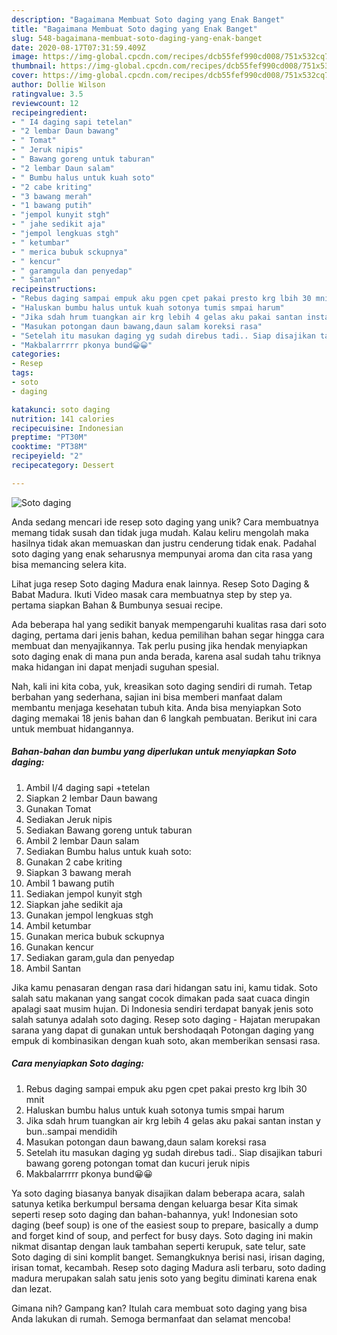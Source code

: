 ```yaml
---
description: "Bagaimana Membuat Soto daging yang Enak Banget"
title: "Bagaimana Membuat Soto daging yang Enak Banget"
slug: 548-bagaimana-membuat-soto-daging-yang-enak-banget
date: 2020-08-17T07:31:59.409Z
image: https://img-global.cpcdn.com/recipes/dcb55fef990cd008/751x532cq70/soto-daging-foto-resep-utama.jpg
thumbnail: https://img-global.cpcdn.com/recipes/dcb55fef990cd008/751x532cq70/soto-daging-foto-resep-utama.jpg
cover: https://img-global.cpcdn.com/recipes/dcb55fef990cd008/751x532cq70/soto-daging-foto-resep-utama.jpg
author: Dollie Wilson
ratingvalue: 3.5
reviewcount: 12
recipeingredient:
- " I4 daging sapi tetelan"
- "2 lembar Daun bawang"
- " Tomat"
- " Jeruk nipis"
- " Bawang goreng untuk taburan"
- "2 lembar Daun salam"
- " Bumbu halus untuk kuah soto"
- "2 cabe kriting"
- "3 bawang merah"
- "1 bawang putih"
- "jempol kunyit stgh"
- " jahe sedikit aja"
- "jempol lengkuas stgh"
- " ketumbar"
- " merica bubuk sckupnya"
- " kencur"
- " garamgula dan penyedap"
- " Santan"
recipeinstructions:
- "Rebus daging sampai empuk aku pgen cpet pakai presto krg lbih 30 mnit"
- "Haluskan bumbu halus untuk kuah sotonya tumis smpai harum"
- "Jika sdah hrum tuangkan air krg lebih 4 gelas aku pakai santan instan y bun..sampai mendidih"
- "Masukan potongan daun bawang,daun salam koreksi rasa"
- "Setelah itu masukan daging yg sudah direbus tadi.. Siap disajikan taburi bawang goreng potongan tomat dan kucuri jeruk nipis"
- "Makbalarrrrr pkonya bund😀😀"
categories:
- Resep
tags:
- soto
- daging

katakunci: soto daging 
nutrition: 141 calories
recipecuisine: Indonesian
preptime: "PT30M"
cooktime: "PT38M"
recipeyield: "2"
recipecategory: Dessert

---
```



![Soto daging](https://img-global.cpcdn.com/recipes/dcb55fef990cd008/751x532cq70/soto-daging-foto-resep-utama.jpg)

Anda sedang mencari ide resep soto daging yang unik? Cara membuatnya memang tidak susah dan tidak juga mudah. Kalau keliru mengolah maka hasilnya tidak akan memuaskan dan justru cenderung tidak enak. Padahal soto daging yang enak seharusnya mempunyai aroma dan cita rasa yang bisa memancing selera kita.

Lihat juga resep Soto daging Madura enak lainnya. Resep Soto Daging &amp; Babat Madura. Ikuti Video masak cara membuatnya step by step ya. pertama siapkan Bahan &amp; Bumbunya sesuai recipe.

Ada beberapa hal yang sedikit banyak mempengaruhi kualitas rasa dari soto daging, pertama dari jenis bahan, kedua pemilihan bahan segar hingga cara membuat dan menyajikannya. Tak perlu pusing jika hendak menyiapkan soto daging enak di mana pun anda berada, karena asal sudah tahu triknya maka hidangan ini dapat menjadi suguhan spesial.


Nah, kali ini kita coba, yuk, kreasikan soto daging sendiri di rumah. Tetap berbahan yang sederhana, sajian ini bisa memberi manfaat dalam membantu menjaga kesehatan tubuh kita. Anda bisa menyiapkan Soto daging memakai 18 jenis bahan dan 6 langkah pembuatan. Berikut ini cara untuk membuat hidangannya.

<!--inarticleads1-->

##### Bahan-bahan dan bumbu yang diperlukan untuk menyiapkan Soto daging:

1. Ambil  I/4 daging sapi +tetelan
1. Siapkan 2 lembar Daun bawang
1. Gunakan  Tomat
1. Sediakan  Jeruk nipis
1. Sediakan  Bawang goreng untuk taburan
1. Ambil 2 lembar Daun salam
1. Sediakan  Bumbu halus untuk kuah soto:
1. Gunakan 2 cabe kriting
1. Siapkan 3 bawang merah
1. Ambil 1 bawang putih
1. Sediakan jempol kunyit stgh
1. Siapkan  jahe sedikit aja
1. Gunakan jempol lengkuas stgh
1. Ambil  ketumbar
1. Gunakan  merica bubuk sckupnya
1. Gunakan  kencur
1. Sediakan  garam,gula dan penyedap
1. Ambil  Santan


Jika kamu penasaran dengan rasa dari hidangan satu ini, kamu tidak. Soto salah satu makanan yang sangat cocok dimakan pada saat cuaca dingin apalagi saat musim hujan. Di Indonesia sendiri terdapat banyak jenis soto salah satunya adalah soto daging. Resep soto daging - Hajatan merupakan sarana yang dapat di gunakan untuk bershodaqah Potongan daging yang empuk di kombinasikan dengan kuah soto, akan memberikan sensasi rasa. 

<!--inarticleads2-->

##### Cara menyiapkan Soto daging:

1. Rebus daging sampai empuk aku pgen cpet pakai presto krg lbih 30 mnit
1. Haluskan bumbu halus untuk kuah sotonya tumis smpai harum
1. Jika sdah hrum tuangkan air krg lebih 4 gelas aku pakai santan instan y bun..sampai mendidih
1. Masukan potongan daun bawang,daun salam koreksi rasa
1. Setelah itu masukan daging yg sudah direbus tadi.. Siap disajikan taburi bawang goreng potongan tomat dan kucuri jeruk nipis
1. Makbalarrrrr pkonya bund😀😀


Ya soto daging biasanya banyak disajikan dalam beberapa acara, salah satunya ketika berkumpul bersama dengan keluarga besar Kita simak seperti resep soto daging dan bahan-bahannya, yuk! Indonesian soto daging (beef soup) is one of the easiest soup to prepare, basically a dump and forget kind of soup, and perfect for busy days. Soto daging ini makin nikmat disantap dengan lauk tambahan seperti kerupuk, sate telur, sate Soto daging di sini komplit banget. Semangkuknya berisi nasi, irisan daging, irisan tomat, kecambah. Resep soto daging Madura asli terbaru, soto dading madura merupakan salah satu jenis soto yang begitu diminati karena enak dan lezat. 

Gimana nih? Gampang kan? Itulah cara membuat soto daging yang bisa Anda lakukan di rumah. Semoga bermanfaat dan selamat mencoba!
